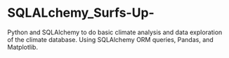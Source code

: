 # SQLALchemy_Surfs-Up-
Python and SQLAlchemy to do basic climate analysis and data exploration of the climate database. Using SQLAlchemy ORM queries, Pandas, and Matplotlib.
